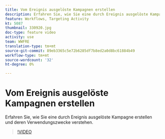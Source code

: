 ```yaml
---
title: Vom Ereignis ausgelöste Kampagnen erstellen
description: Erfahren Sie, wie Sie eine durch Ereignis ausgelöste Kampagne erstellen und deren Verwendungszwecke verstehen.
feature: Workflows, Targeting Activity
kt: 5087
thumbnail: 330920.jpg
doc-type: feature video
activity: use
team: WWFRE
translation-type: tm+mt
source-git-commit: 89eb3365c5e72b6285df7b8ed2a0d8bc61884b49
workflow-type: tm+mt
source-wordcount: '32'
ht-degree: 0%

---
```



# Vom Ereignis ausgelöste Kampagnen erstellen

Erfahren Sie, wie Sie eine durch Ereignis ausgelöste Kampagne erstellen und deren Verwendungszwecke verstehen.

>[!VIDEO](https://video.tv.adobe.com/v/330920?quality=12)
